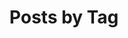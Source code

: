 ---
title: "Posts by Tag"
permalink: /tags/
layout: tags
author_profile: true
toc: true
toc_label: "My Table of Contents"
toc_icon: "cog"
---